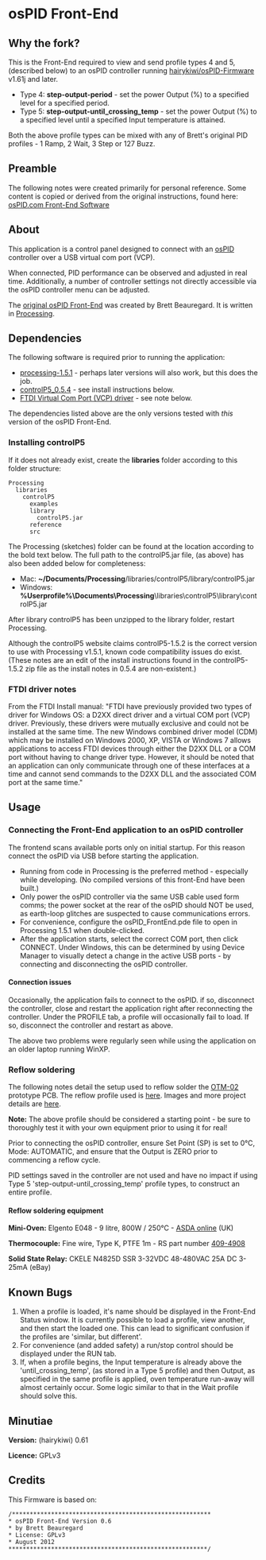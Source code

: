 # osPID Front-End

## Why the fork?
This is the Front-End required to view and send profile types 4 and 5, (described below) to an osPID controller running [hairykiwi/osPID-Firmware](https://github.com/hairykiwi/osPID-Firmware) v1.61j and later.

- Type 4: **step-output-period** - set the power Output (%) to a specified level for a specified period.
- Type 5: **step-output-until\_crossing\_temp** - set the power Output (%) to a specified level until a specified Input temperature is attained.
  
Both the above profile types can be mixed with any of Brett's original PID profiles - 1 Ramp, 2 Wait, 3 Step or 127 Buzz.

## Preamble
The following notes were created primarily for personal reference. Some content is copied or derived from the original instructions, found here: [osPID.com Front-End Software](http://www.ospid.com/docs/index.php?title=Front-End_Software)

## About
This application is a control panel designed to connect with an [osPID](http://www.ospid.com/) controller over a USB virtual com port (VCP).

When connected, PID performance can be observed and adjusted in real time. Additionally, a number of controller settings not directly accessible via the osPID controller menu can be adjusted.

The [original osPID Front-End](https://github.com/osPID/osPID-Front-End/) was created by Brett Beauregard. It is written in [Processing](http://processing.org/).

## Dependencies
The following software is required prior to running the application:

- [processing-1.5.1](https://processing.org/download/?processing) - perhaps later versions will also work, but this does the job.
- [controlP5_0.5.4](http://www.sojamo.de/libraries/controlP5/) - see install instructions below.
- [FTDI Virtual Com Port (VCP) driver](http://www.ftdichip.com/Drivers/VCP.htm) - see note below.

The dependencies listed above are the only versions tested with _this_ version of the osPID Front-End.

### Installing controlP5

If it does not already exist, create the **libraries** folder according to this folder structure:

    Processing
      libraries
        controlP5
          examples
          library
            controlP5.jar
          reference
          src

The Processing (sketches) folder can be found at the location according to the bold text below. The full path to the controlP5.jar file, (as above) has also been added below for completeness:

- Mac: **~/Documents/Processing**/libraries/controlP5/library/controlP5.jar
- Windows: **%Userprofile%\Documents\Processing**\libraries\controlP5\library\controlP5.jar

After library controlP5 has been unzipped to the library folder, restart Processing.

Although the controlP5 website claims controlP5-1.5.2 is the correct version to use with Processing v1.5.1, known code compatibility issues do exist. (These notes are an edit of the install instructions found in the controlP5-1.5.2 zip file as the install notes in 0.5.4 are non-existent.)

### FTDI driver notes

From the FTDI Install manual: "FTDI have previously provided two types of driver for Windows OS: a D2XX direct driver and a virtual COM port (VCP) driver. Previously, these drivers were mutually exclusive and could not be installed at the same time. The new Windows combined driver model (CDM) which may be installed on Windows 2000, XP, VISTA or Windows 7 allows applications to access FTDI devices through either the D2XX DLL or a COM port without having to change driver type. However, it should be noted that an application can only communicate through one of these interfaces at a time and cannot send commands to the D2XX DLL and the associated COM port at the same time."

## Usage

### Connecting the Front-End application to an osPID controller

The frontend scans available ports only on initial startup. For this reason connect the osPID via USB before starting the application.

- Running from code in Processing is the preferred method - especially while developing. (No compiled versions of this front-End have been built.)
- Only power the osPID controller via the same USB cable used form comms; the power socket at the rear of the osPID should NOT be used, as earth-loop glitches are suspected to cause communications errors.
- For convenience, configure the osPID_FrontEnd.pde file to open in Processing 1.5.1 when double-clicked.
- After the application starts, select the correct COM port, then click CONNECT. Under Windows, this can be determined by using Device Manager to visually detect a change in the active USB ports - by connecting and disconnecting the osPID controller.

#### Connection issues
Occasionally, the application fails to connect to the osPID. if so, disconnect the controller, close and restart the application right after reconnecting the controller.
Under the PROFILE tab, a profile will occasionally fail to load. If so, disconnect the controller and restart as above.

The above two problems were regularly seen while using the application on an older laptop running WinXP.

### Reflow soldering

The following notes detail the setup used to reflow solder the [OTM-02](https://github.com/hairykiwi/OTM-02) prototype PCB. The reflow profile used is [here](https://github.com/hairykiwi/osPID-Front-End/blob/master/osPID_FrontEnd/profiles/RoHS_Elgento024.txt). Images and more project details are [here](http://forum.energymicro.com/topic/582-otm-02-open-source-time-machine-2/?p=3518).

**Note:** The above profile should be considered a starting point - be sure to thoroughly test it with your own equipment prior to using it for real!

Prior to connecting the osPID controller, ensure Set Point (SP) is set to 0°C, Mode: AUTOMATIC, and ensure that the Output is ZERO prior to commencing a reflow cycle.

PID settings saved in the controller are not used and have no impact if using Type 5 'step-output-until\_crossing\_temp' profile types, to construct an entire profile.

#### Reflow soldering equipment
**Mini-Oven:** Elgento E048  - 9 litre, 800W / 250°C - [ASDA online](http://direct.asda.com/Elgento-E048-9L-Mini-Oven/001575061,default,pd.html) (UK)

**Thermocouple:** Fine wire, Type K, PTFE 1m - RS part number [409-4908](http://uk.rs-online.com/web/p/thermocouples/4094908/)

**Solid State Relay:** CKELE N4825D SSR 3-32VDC 48-480VAC 25A DC 3-25mA (eBay)

## Known Bugs
1. When a profile is loaded, it's name should be displayed in the Front-End Status window. It is currently possible to load a profile, view another, and then start the loaded one. This can lead to significant confusion if the profiles are 'similar, but different'.
2. For convenience (and added safety) a run/stop control should be displayed under the RUN tab.
4. If, when a profile begins, the Input temperature is already above the 'until\_crossing\_temp', (as stored in a Type 5 profile) and then Output, as specified in the same profile is applied, oven temperature run-away will almost certainly occur. Some logic similar to that in the Wait profile should solve this.

## Minutiae
**Version:** (hairykiwi) 0.61

**Licence:** GPLv3

## Credits
This Firmware is based on:

    /********************************************************
    * osPID Front-End Version 0.6
    * by Brett Beauregard
    * License: GPLv3
    * August 2012
    ********************************************************/
